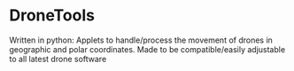 # DroneTools
Written in python: Applets to handle/process the movement of drones in geographic and polar coordinates. Made to be compatible/easily adjustable to all latest drone software
